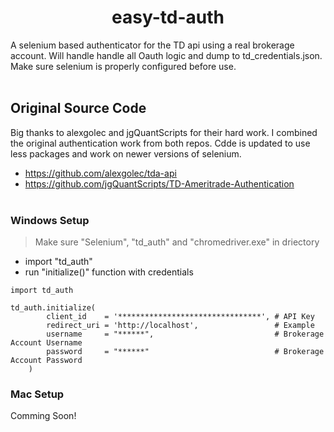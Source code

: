 <h1 align="center"> easy-td-auth </h1>
A selenium based authenticator for the TD api using a real brokerage account.  Will handle handle all Oauth logic and dump to td_credentials.json. Make sure selenium is properly configured before use.
<br/><br/>

## Original Source Code
Big thanks to alexgolec and jgQuantScripts for their hard work.  I combined the original authentication work from both repos.  Cdde is updated to use less packages and work on newer versions of selenium.
- https://github.com/alexgolec/tda-api
- https://github.com/jgQuantScripts/TD-Ameritrade-Authentication
<br/><br/>

### Windows Setup
> Make sure "Selenium", "td_auth" and "chromedriver.exe" in driectory
- import "td_auth"
- run "initialize()" function with credentials

```
import td_auth

td_auth.initialize(
        client_id    = '********************************', # API Key
        redirect_uri = 'http://localhost',                 # Example
        username     = "******",                           # Brokerage Account Username
        password     = "******"                            # Brokerage Account Password
    )
```

### Mac Setup
Comming Soon!
